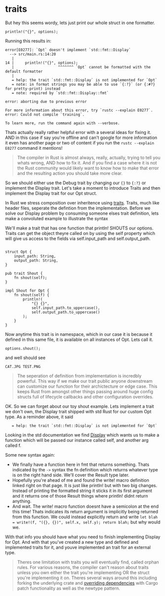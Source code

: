 # traits

But hey this seems wordy, lets just print our whole struct in one formatter.
```rust, ignore, no_run
println!("{}", options);
```

Running this results in:
```text
error[E0277]: `Opt` doesn't implement `std::fmt::Display`
  --> src/main.rs:14:20
   |
14 |     println!("{}", options);
   |                    ^^^^^^^ `Opt` cannot be formatted with the default formatter
   |
   = help: the trait `std::fmt::Display` is not implemented for `Opt`
   = note: in format strings you may be able to use `{:?}` (or {:#?} for pretty-print) instead
   = note: required by `std::fmt::Display::fmt`

error: aborting due to previous error

For more information about this error, try `rustc --explain E0277`.
error: Could not compile `training`.

To learn more, run the command again with --verbose.
```

Thats actually really rather helpful error with a several ideas for fixing it. AND in this case if say you're offline and can't google for more information it even has another page or two of content if you run the `rustc --explain E0277` command it mentions! 

> The compiler in Rust is almost always, really, actually, trying to tell you whats wrong, AND how to fix it. And if you find a case where it is not the Rust community would likely want to know how to make that error and the resulting action you should take more clear. 

So we should either use the Debug trait by changing our `{}` to `{:?}` or implement the Display trait. Let's take a moment to introduce Traits and then implement the Display trait for our Opt struct.


In Rust we stress composition over inheritence using [traits](https://doc.rust-lang.org/book/ch10-02-traits.html). Traits, much like header files, seperate the defintion from the implementation. Before we solve our Display problem by consuming someone elses trait definition, lets make a convoluted example to illustrate the syntax

We'll make a trait that has one function that println! SHOUTS our options. Traits can get the object theyre called on by using the self property which will give us access to the fields via self.input_path and self.output_path.
```rust,editable

struct Opt {
    input_path: String,
    output_path: String,
}

pub trait Shout {
    fn shout(self);
}

impl Shout for Opt {
    fn shout(self) {
        println!(
            "{} {}",
            self.input_path.to_uppercase(),
            self.output_path.to_uppercase()
        );
    }
}
```

Now anytime this trait is in namespace, which in our case it is because it defined in this same file, it is available on all instances of Opt. Lets call it.
```rust,no_run,ignore
options.shout();
```
and well should see
```text
CAT.JPG TEST.PNG
```
> The seperation of definition from implementation is incredbly powerful. This way if we make our trait public anyone downstream can customize our function for their archictecture or edge case. This keeps Rust from amongst other things passing around huge config structs full of lifecycle callbacks and other configuration overrides.

OK. So we can forget about our toy shout example. Lets implement a trait we don't own, the Display trait shipped with std Rust for our custom Opt type. As a reminder above, it said
```text
   = help: the trait `std::fmt::Display` is not implemented for `Opt`
```
Looking in the std documentation we find [Display](https://doc.rust-lang.org/std/fmt/trait.Display.html) which wants us to make a function which will be passed our instance called self, and another arg called f.

Some new syntax again:
* We finally have a function here in fmt that returns something. Thats indicated by the `->` syntax the fn definition which returns whatever type is on the right hand side. We'll cover the Result type later.
* Hopefully you're ahead of me and found the write! macro definition linked right on that page. It is just like println!  but with two big changes. Instead of printing the formatted string it sticks it in its first argument and it returns one of those Result things where println! didnt return anything.
* And wait. The write! macro function doesnt have a semicolon at the end this time! Thats indicates its return argument is implicitly being returned from this function. We could instead explicitly return and write `let blah = write!(f, "({}, {})", self.x, self.y); return blah;` but why would we.

With that info you should have what you need to finish implementing Display for Opt. And with that you've created a new type and defined and implemented traits for it, and youve implemented an trait for an external type.

> Theres one limitation with traits you will eventually find, called orphan rules. For various reasons, the compiler can't reason about traits unless you own either the trait you're implementing OR the struct you're implementing it on. Theres several ways around this including forking the underlying crate and [overriding dependencies](https://doc.rust-lang.org/cargo/reference/specifying-dependencies.html#overriding-dependencies) with Cargo patch functionality as well as the newtype pattern.
